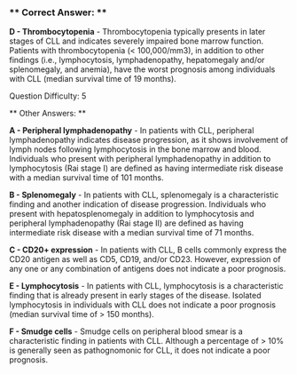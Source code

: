 ### ** Correct Answer: **

**D - Thrombocytopenia** - Thrombocytopenia typically presents in later stages of CLL and indicates severely impaired bone marrow function. Patients with thrombocytopenia (< 100,000/mm3), in addition to other findings (i.e., lymphocytosis, lymphadenopathy, hepatomegaly and/or splenomegaly, and anemia), have the worst prognosis among individuals with CLL (median survival time of 19 months).

Question Difficulty: 5

** Other Answers: **

**A - Peripheral lymphadenopathy** - In patients with CLL, peripheral lymphadenopathy indicates disease progression, as it shows involvement of lymph nodes following lymphocytosis in the bone marrow and blood. Individuals who present with peripheral lymphadenopathy in addition to lymphocytosis (Rai stage I) are defined as having intermediate risk disease with a median survival time of 101 months.

**B - Splenomegaly** - In patients with CLL, splenomegaly is a characteristic finding and another indication of disease progression. Individuals who present with hepatosplenomegaly in addition to lymphocytosis and peripheral lymphadenopathy (Rai stage II) are defined as having intermediate risk disease with a median survival time of 71 months.

**C - CD20+ expression** - In patients with CLL, B cells commonly express the CD20 antigen as well as CD5, CD19, and/or CD23. However, expression of any one or any combination of antigens does not indicate a poor prognosis.

**E - Lymphocytosis** - In patients with CLL, lymphocytosis is a characteristic finding that is already present in early stages of the disease. Isolated lymphocytosis in individuals with CLL does not indicate a poor prognosis (median survival time of > 150 months).

**F - Smudge cells** - Smudge cells on peripheral blood smear is a characteristic finding in patients with CLL. Although a percentage of > 10% is generally seen as pathognomonic for CLL, it does not indicate a poor prognosis.

